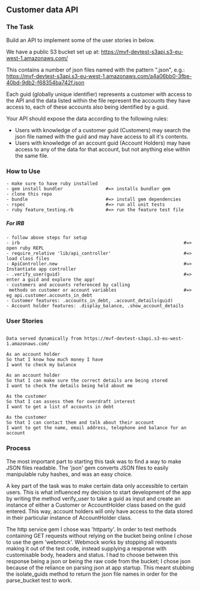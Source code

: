 ## Customer data API

### The Task

Build an API to implement some of the user stories in below.

We have a public S3 bucket set up at: https://mvf-devtest-s3api.s3-eu-west-1.amazonaws.com/

This contains a number of json files named with the pattern "<guid>.json", e.g.: https://mvf-devtest-s3api.s3-eu-west-1.amazonaws.com/a4a06bb0-3fbe-40bd-9db2-f68354ba742f.json

Each guid (globally unique identifier) represents a customer with access to the API and the data listed within the file represent the accounts they have access to, each of these accounts also being identified by a guid.

Your API should expose the data according to the following rules:

- Users with knowledge of a customer guid (Customers) may search the json file named with the guid and may have access to all it's contents.
- Users with knowledge of an account guid (Account Holders) may have access to any of the data for that account, but not anything else within the same file.

### How to Use

```
- make sure to have ruby installed
- gem install bundler                #=> installs bundler gem
- clone this repo
- bundle                             #=> install gem dependencies
- rspec                              #=> run all unit tests
- ruby feature_testing.rb            #=> run the feature test file
```

##### For IRB

```
- follow above steps for setup
- irb                                                             #=> open ruby REPL
- require_relative 'lib/api_controller'                           #=> load class files
- ApiController.new                                               #=> Instantiate app controller
- .verify_user(guid)                                              #=> enter a guid and explore the app!
- customers and accounts referenced by calling
 methods on customer or account variables                         #=> eg api.customer.accounts_in_debt
- Customer features: .accounts_in_debt, .account_details(guid)
- Account holder features: .display_balance, .show_account_details
```

### User Stories
```

Data served dynamically from https://mvf-devtest-s3api.s3-eu-west-1.amazonaws.com/

As an account holder
So that I know how much money I have
I want to check my balance

As an account holder
So that I can make sure the correct details are being stored
I want to check the details being held about me

As the customer
So that I can assess them for overdraft interest
I want to get a list of accounts in debt

As the customer
So that I can contact them and talk about their account
I want to get the name, email address, telephone and balance for an account

```
### Process

The most important part to starting this task was to find a way to make JSON files readable. The 'json' gem converts JSON files to easily manipulable ruby hashes, and was an easy choice.

A key part of the task was to make certain data only accessible to certain users. This is what influenced my decision to start development of the app by writing the method verify_user to take a guid as input and create an instance of either a Customer or AccountHolder class based on the guid entered. This way, account holders will only have access to the data stored in their particular instance of AccountHolder class.

The http service gem I chose was 'httparty'. In order to test methods containing GET requests without relying on the bucket being online I chose to use the gem 'webmock'. Webmock works by stopping all requests making it out of the test code, instead supplying a response with customisable body, headers and status. I had to choose between this response being a json or being the raw code from the bucket; I chose json because of the reliance on parsing json at app startup. This meant stubbing the isolate_guids method to return the json file names in order for the parse_bucket test to work.
